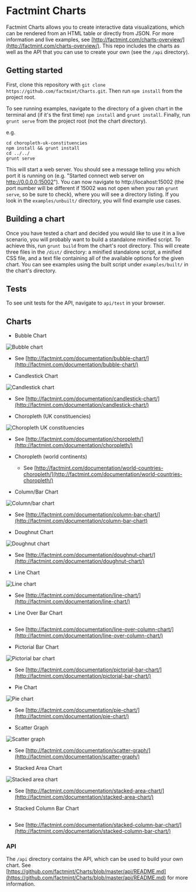 # Factmint Charts

Factmint Charts allows you to create interactive data visualizations, which can be rendered from an HTML table or directly from JSON. For more information and live examples, see [http://factmint.com/charts-overview/](http://factmint.com/charts-overview/). This repo includes the charts as well as the API that you can use to create your own (see the `/api` directory).

## Getting started

First, clone this repository with `git clone https://github.com/factmint/Charts.git`. Then run `npm install` from the project root.

To see running examples, navigate to the directory of a given chart in the terminal and (if it's the first time) `npm install` and `grunt install`. Finally, run `grunt serve` from the project root (not the chart directory).

e.g.

```
cd choropleth-uk-constituencies
npm install && grunt install
cd ../../
grunt serve
```

This will start a web server. You should see a message telling you which port it is running on (e.g. "Started connect web server on http://0.0.0.0:15002"). You can now navigate to http://locahost:15002 (the port number will be different if 15002 was not open when you ran `grunt serve`, so be sure to check), where you will see a directory listing. If you look in the `examples/unbuilt/` directory, you will find example use cases.

## Building a chart

Once you have tested a chart and decided you would like to use it in a live scenario, you will probably want to build a standalone minified script. To achieve this, run `grunt build` from the chart's root directory. This will create three files in the `/dist/` directory: a minified standalone script, a minified CSS file, and a text file containing all of the available options for the given chart. You can see examples using the built script under `examples/built/` in the chart's directory.

## Tests

To see unit tests for the API, navigate to `api/test` in your browser.

## Charts

* Bubble Chart

![Bubble chart](http://factmint.com/wp-content/themes/factmint-graphs.theme/assets/img/demo/examples/bubble.png)
  * See [http://factmint.com/documentation/bubble-chart/](http://factmint.com/documentation/bubble-chart/)

* Candlestick Chart

![Candlestick chart](http://factmint.com/wp-content/themes/factmint-graphs.theme/assets/img/demo/examples/candlestick.png)
  * See [http://factmint.com/documentation/candlestick-chart/](http://factmint.com/documentation/candlestick-chart/)
 
* Choropleth (UK constituencies)

![Choropleth UK constituencies](http://factmint.com/wp-content/themes/factmint-graphs.theme/assets/img/demo/examples/choropleth.png)
  * See [http://factmint.com/documentation/choropleth/](http://factmint.com/documentation/choropleth/) 

* Choropleth (world continents)
![]()

  * See [http://factmint.com/documentation/world-countries-choropleth/](http://factmint.com/documentation/world-countries-choropleth/) 

* Column/Bar Chart

![Column/bar chart](http://factmint.com/wp-content/themes/factmint-graphs.theme/assets/img/demo/examples/column.png)
  * See [http://factmint.com/documentation/column-bar-chart/](http://factmint.com/documentation/column-bar-chart)

* Doughnut Chart

![Doughnut chart](http://factmint.com/wp-content/themes/factmint-graphs.theme/assets/img/demo/examples/doughnut.png)
  * See [http://factmint.com/documentation/doughnut-chart/](http://factmint.com/documentation/doughnut-chart/) 

* Line Chart

![Line chart](http://factmint.com/wp-content/themes/factmint-graphs.theme/assets/img/demo/examples/line.png)
  * See [http://factmint.com/documentation/line-chart/](http://factmint.com/documentation/line-chart/)

* Line Over Bar Chart

![]()
  * See [http://factmint.com/documentation/line-over-column-chart/](http://factmint.com/documentation/line-over-column-chart/)
 
* Pictorial Bar Chart

![Pictorial bar chart](http://factmint.com/wp-content/themes/factmint-graphs.theme/assets/img/demo/examples/pictorial.png)
  * See [http://factmint.com/documentation/pictorial-bar-chart/](http://factmint.com/documentation/pictorial-bar-chart/)

* Pie Chart

![Pie chart](http://factmint.com/wp-content/themes/factmint-graphs.theme/assets/img/demo/examples/pie.png)
  * See [http://factmint.com/documentation/pie-chart/](http://factmint.com/documentation/pie-chart/)

* Scatter Graph

![Scatter graph](http://factmint.com/wp-content/themes/factmint-graphs.theme/assets/img/demo/examples/scatter.png)
  * See [http://factmint.com/documentation/scatter-graph/](http://factmint.com/documentation/scatter-graph/) 

* Stacked Area Chart

![Stacked area chart](http://factmint.com/wp-content/themes/factmint-graphs.theme/assets/img/demo/examples/stacked-area.png)
  * See [http://factmint.com/documentation/stacked-area-chart/](http://factmint.com/documentation/stacked-area-chart/) 

* Stacked Column Bar Chart

![]()
  * See [http://factmint.com/documentation/stacked-column-bar-chart/](http://factmint.com/documentation/stacked-column-bar-chart/) 

### API
The `/api` directory contains the API, which can be used to build your own chart. See [https://github.com/factmint/Charts/blob/master/api/README.md](https://github.com/factmint/Charts/blob/master/api/README.md) for more information.

